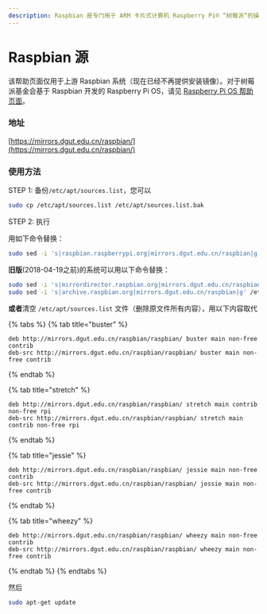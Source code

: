 ```yaml
---
description: Raspbian 是专门用于 ARM 卡片式计算机 Raspberry Pi® “树莓派”的操作系统。
---
```


# Raspbian 源

该帮助页面仅用于上游 Raspbian 系统（现在已经不再提供安装镜像）。对于树莓派基金会基于 Raspbian 开发的 Raspberry Pi OS，请见 [Raspberry Pi OS 帮助页面](raspberrypi.md)。

### 地址

[https://mirrors.dgut.edu.cn/raspbian/](https://mirrors.dgut.edu.cn/raspbian/)

### 使用方法

STEP 1: 备份`/etc/apt/sources.list`，您可以

```bash
sudo cp /etc/apt/sources.list /etc/apt/sources.list.bak
```

STEP 2: 执行

用如下命令替换：

```bash
sudo sed -i 's|raspbian.raspberrypi.org|mirrors.dgut.edu.cn/raspbian|g' /etc/apt/sources.list
```

**旧版**\(2018-04-19之前\)的系统可以用以下命令替换：

```bash
sudo sed -i 's|mirrordirector.raspbian.org|mirrors.dgut.edu.cn/raspbian|g' /etc/apt/sources.list
sudo sed -i 's|archive.raspbian.org|mirrors.dgut.edu.cn/raspbian|g' /etc/apt/sources.list
```

**或者**清空 `/etc/apt/sources.list` 文件（删除原文件所有内容），用以下内容取代

{% tabs %}
{% tab title="buster" %}
```text
deb http://mirrors.dgut.edu.cn/raspbian/raspbian/ buster main non-free contrib
deb-src http://mirrors.dgut.edu.cn/raspbian/raspbian/ buster main non-free contrib
```
{% endtab %}

{% tab title="stretch" %}
```text
deb http://mirrors.dgut.edu.cn/raspbian/raspbian/ stretch main contrib non-free rpi
deb-src http://mirrors.dgut.edu.cn/raspbian/raspbian/ stretch main contrib non-free rpi
```
{% endtab %}

{% tab title="jessie" %}
```text
deb http://mirrors.dgut.edu.cn/raspbian/raspbian/ jessie main non-free contrib
deb-src http://mirrors.dgut.edu.cn/raspbian/raspbian/ jessie main non-free contrib
```
{% endtab %}

{% tab title="wheezy" %}
```text
deb http://mirrors.dgut.edu.cn/raspbian/raspbian/ wheezy main non-free contrib
deb-src http://mirrors.dgut.edu.cn/raspbian/raspbian/ wheezy main non-free contrib
```
{% endtab %}
{% endtabs %}

然后

```bash
sudo apt-get update
```






